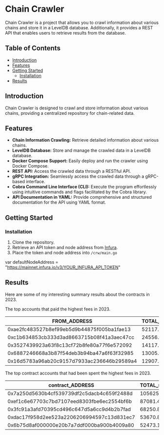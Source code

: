 # Chain Crawler

Chain Crawler is a project that allows you to crawl information about various chains and store it in a LevelDB database. Additionally, it provides a REST API that enables users to retrieve results from the database.

## Table of Contents

- [Introduction](#introduction)
- [Features](#features)
- [Getting Started](#getting-started)
  - [Installation](#installation)
- [Results](#Results)

## Introduction

Chain Crawler is designed to crawl and store information about various chains, providing a centralized repository for chain-related data.

## Features

- **Chain Information Crawling:** Retrieve detailed information about various chains.
- **LevelDB Database:** Store and manage the crawled data in a LevelDB database.
- **Docker Compose Support:** Easily deploy and run the crawler using Docker Compose.
- **REST API:** Access the crawled data through a RESTful API.
- **gRPC Integration:** Seamlessly access the crawled data through a gRPC-based interface.
- **Cobra Command Line Interface (CLI):** Execute the program effortlessly using intuitive commands and flags facilitated by the Cobra library.
- **API Documentation in YAML:** Provide comprehensive and structured documentation for the API using YAML format.

## Getting Started

### Installation

1. Clone the repository.
2. Retrieve an API token and node address from [Infura](https://app.infura.io/).
3. Place the token and node address into `/crw/main.go`


var defaultNodeAddress = "https://mainnet.infura.io/v3/YOUR_INFURA_API_TOKEN"


## Results

Here are some of my interesting summary results about the contracts in 2023.

The top accounts that paid the highest fees in 2023.

| FROM_ADDRESS                                   | TOTAL_paid_TX_FEE     |
|------------------------------------------------|-----------------------|
| 0xae2fc483527b8ef99eb5d9b44875f005ba1fae13     | 52117.202360228       |
| 0xc1b634853cb333d3ad8663715b08f41a3aec47cc     | 24556.350469831       |
| 0x3527439923a63f8c13cf72b8fe80a77f6e572092     | 14117.65930822        |
| 0x6887246668a3b87f54deb3b94ba47a6f63f32985     | 13005.099261765       |
| 0x16d5783a96ab20c9157d7933ac236646b29589a4     | 12907.201414577       |

The top contract accounts that had been spent the highest fees in 2023.

| contract_ADDRESS                               | TOTAL_spent_TX_FEE |        
|------------------------------------------------|--------------------|
| 0x7a250d5630b4cf539739df2c5dacb4c659f2488d     | 105625.339320266   |  
| 0xef1c6e67703c7bd7107eed8303fbe6ec2554bf6b     | 87081.423163584    |  
| 0x3fc91a3afd70395cd496c647d5a6cc9d4b2b7fad     | 68250.854763935    |  
| 0xdac17f958d2ee523a2206206994597c13d831ec7     | 53670.835072488    |  
| 0x6b75d8af000000e20b7a7ddf000ba900b4009a80     | 52473.171381869    |


